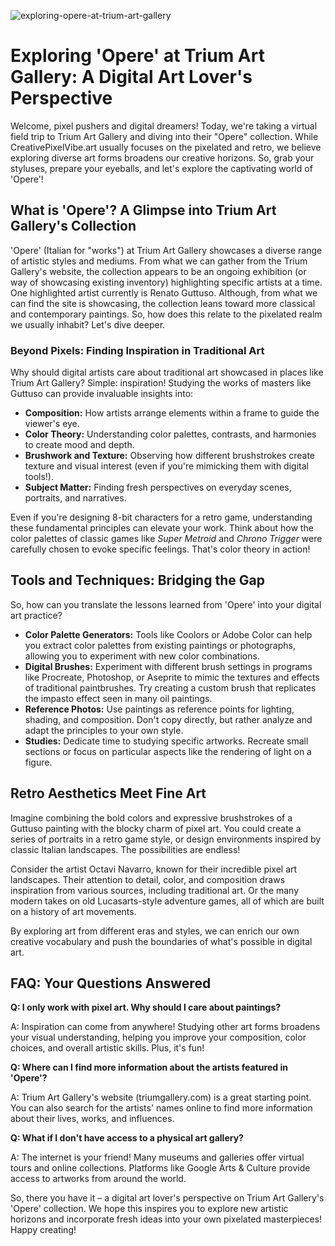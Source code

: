 ![exploring-opere-at-trium-art-gallery](https://images.pexels.com/photos/33335272/pexels-photo-33335272.jpeg?auto=compress&cs=tinysrgb&fit=crop&h=627&w=1200)

# Exploring 'Opere' at Trium Art Gallery: A Digital Art Lover's Perspective

Welcome, pixel pushers and digital dreamers! Today, we're taking a virtual field trip to Trium Art Gallery and diving into their "Opere" collection. While CreativePixelVibe.art usually focuses on the pixelated and retro, we believe exploring diverse art forms broadens our creative horizons. So, grab your styluses, prepare your eyeballs, and let's explore the captivating world of 'Opere'!

## What is 'Opere'? A Glimpse into Trium Art Gallery's Collection

'Opere' (Italian for "works") at Trium Art Gallery showcases a diverse range of artistic styles and mediums. From what we can gather from the Trium Gallery's website, the collection appears to be an ongoing exhibition (or way of showcasing existing inventory) highlighting specific artists at a time. One highlighted artist currently is Renato Guttuso. Although, from what we can find the site is showcasing, the collection leans toward more classical and contemporary paintings. So, how does this relate to the pixelated realm we usually inhabit? Let's dive deeper.

### Beyond Pixels: Finding Inspiration in Traditional Art

Why should digital artists care about traditional art showcased in places like Trium Art Gallery? Simple: inspiration! Studying the works of masters like Guttuso can provide invaluable insights into:

*   **Composition:** How artists arrange elements within a frame to guide the viewer's eye.
*   **Color Theory:** Understanding color palettes, contrasts, and harmonies to create mood and depth.
*   **Brushwork and Texture:** Observing how different brushstrokes create texture and visual interest (even if you're mimicking them with digital tools!).
*   **Subject Matter:** Finding fresh perspectives on everyday scenes, portraits, and narratives.

Even if you're designing 8-bit characters for a retro game, understanding these fundamental principles can elevate your work. Think about how the color palettes of classic games like *Super Metroid* and *Chrono Trigger* were carefully chosen to evoke specific feelings. That's color theory in action!

## Tools and Techniques: Bridging the Gap

So, how can you translate the lessons learned from 'Opere' into your digital art practice?

*   **Color Palette Generators:** Tools like Coolors or Adobe Color can help you extract color palettes from existing paintings or photographs, allowing you to experiment with new color combinations.
*   **Digital Brushes:** Experiment with different brush settings in programs like Procreate, Photoshop, or Aseprite to mimic the textures and effects of traditional paintbrushes. Try creating a custom brush that replicates the impasto effect seen in many oil paintings.
*   **Reference Photos:** Use paintings as reference points for lighting, shading, and composition. Don't copy directly, but rather analyze and adapt the principles to your own style.
*   **Studies:** Dedicate time to studying specific artworks. Recreate small sections or focus on particular aspects like the rendering of light on a figure.

## Retro Aesthetics Meet Fine Art

Imagine combining the bold colors and expressive brushstrokes of a Guttuso painting with the blocky charm of pixel art. You could create a series of portraits in a retro game style, or design environments inspired by classic Italian landscapes. The possibilities are endless!

Consider the artist Octavi Navarro, known for their incredible pixel art landscapes. Their attention to detail, color, and composition draws inspiration from various sources, including traditional art. Or the many modern takes on old Lucasarts-style adventure games, all of which are built on a history of art movements.

By exploring art from different eras and styles, we can enrich our own creative vocabulary and push the boundaries of what's possible in digital art.

## FAQ: Your Questions Answered

**Q: I only work with pixel art. Why should I care about paintings?**

A: Inspiration can come from anywhere! Studying other art forms broadens your visual understanding, helping you improve your composition, color choices, and overall artistic skills. Plus, it's fun!

**Q: Where can I find more information about the artists featured in 'Opere'?**

A: Trium Art Gallery's website (triumgallery.com) is a great starting point. You can also search for the artists' names online to find more information about their lives, works, and influences.

**Q: What if I don't have access to a physical art gallery?**

A: The internet is your friend! Many museums and galleries offer virtual tours and online collections. Platforms like Google Arts & Culture provide access to artworks from around the world.

So, there you have it – a digital art lover's perspective on Trium Art Gallery's 'Opere' collection. We hope this inspires you to explore new artistic horizons and incorporate fresh ideas into your own pixelated masterpieces! Happy creating!
